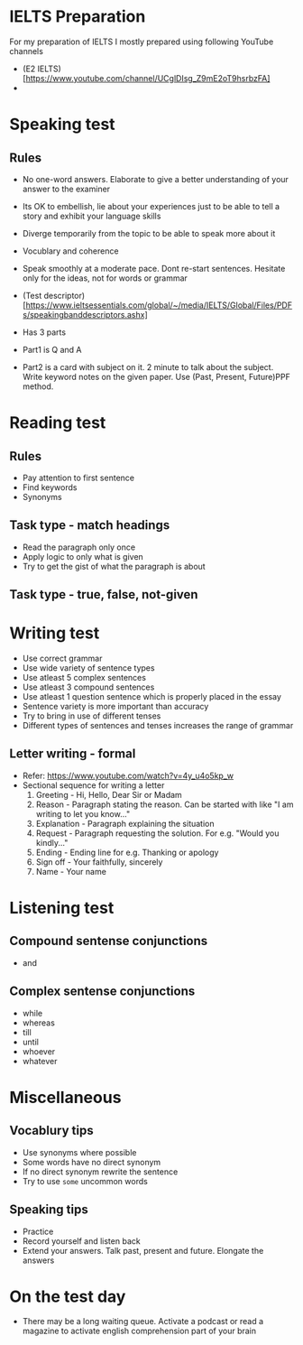 # IELTS Preparation
For my preparation of IELTS I mostly prepared using following YouTube channels
- (E2 IELTS)[https://www.youtube.com/channel/UCglDIsg_Z9mE2oT9hsrbzFA]
- 

# Speaking test
## Rules
- No one-word answers. Elaborate to give a better understanding of your answer to the examiner
- Its OK to embellish, lie about your experiences just to be able to tell a story and exhibit your language skills
- Diverge temporarily from the topic to be able to speak more about it
- Vocublary and coherence
- Speak smoothly at a moderate pace. Dont re-start sentences. Hesitate only for the ideas, not for words or grammar

- (Test descriptor)[https://www.ieltsessentials.com/global/~/media/IELTS/Global/Files/PDFs/speakingbanddescriptors.ashx]
- Has 3 parts
- Part1 is Q and A
- Part2 is a card with subject on it. 2 minute to talk about the subject. Write keyword notes on the given paper. Use (Past, Present, Future)PPF method.

# Reading test
## Rules
- Pay attention to first sentence
- Find keywords
- Synonyms

## Task type - match headings
- Read the paragraph only once
- Apply logic to only what is given
- Try to get the gist of what the paragraph is about

## Task type - true, false, not-given

# Writing test
- Use correct grammar
- Use wide variety of sentence types
- Use atleast 5 complex sentences
- Use atleast 3 compound sentences
- Use atleast 1 question sentence which is properly placed in the essay
- Sentence variety is more important than accuracy
- Try to bring in use of different tenses
- Different types of sentences and tenses increases the range of grammar

## Letter writing - formal
- Refer: https://www.youtube.com/watch?v=4y_u4o5kp_w
- Sectional sequence for writing a letter 
    1. Greeting - Hi, Hello, Dear Sir or Madam
    2. Reason - Paragraph stating the reason. Can be started with like "I am writing to let you know..."
    3. Explanation - Paragraph explaining the situation
    4. Request - Paragraph requesting the solution. For e.g. "Would you kindly..."
    5. Ending - Ending line for e.g. Thanking or apology
    6. Sign off - Your faithfully, sincerely
    7. Name - Your name

# Listening test

## Compound sentense conjunctions
- and

## Complex sentense conjunctions
- while
- whereas
- till
- until
- whoever
- whatever

# Miscellaneous

## Vocablury tips
- Use synonyms where possible
- Some words have no direct synonym
- If no direct synonym rewrite the sentence
- Try to use `some` uncommon words

## Speaking tips
- Practice
- Record yourself and listen back
- Extend your answers. Talk past, present and future. Elongate the answers

# On the test day
-  There may be a long waiting queue. Activate a podcast or read a magazine to activate english comprehension part of your brain